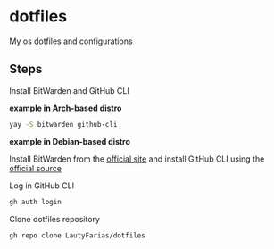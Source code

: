 # dotfiles
My os dotfiles and configurations

## Steps

Install BitWarden and GitHub CLI

__example in Arch-based distro__

```bash
yay -S bitwarden github-cli
```

__example in Debian-based distro__

Install BitWarden from the [official site](https://vault.bitwarden.com/download/?app=desktop&platform=linux) and install GitHub CLI using the [official source](https://github.com/cli/cli/blob/trunk/docs/install_linux.md#debian-ubuntu-linux-raspberry-pi-os-apt)

Log in GitHub CLI
```bash
gh auth login
```

Clone dotfiles repository

```bash
gh repo clone LautyFarias/dotfiles
```
